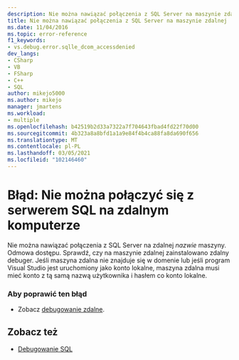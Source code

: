 ```yaml
---
description: Nie można nawiązać połączenia z SQL Server na maszynie zdalnej o nazwie *.
title: Nie można nawiązać połączenia z SQL Server na maszynie zdalnej | Microsoft Docs
ms.date: 11/04/2016
ms.topic: error-reference
f1_keywords:
- vs.debug.error.sqlle_dcom_accessdenied
dev_langs:
- CSharp
- VB
- FSharp
- C++
- SQL
author: mikejo5000
ms.author: mikejo
manager: jmartens
ms.workload:
- multiple
ms.openlocfilehash: b42519b2d33a7322a7f704643fbad4fd22f70d00
ms.sourcegitcommit: 4b323a8a8bfd1a1a9e84f4b4ca88fa8da690f656
ms.translationtype: MT
ms.contentlocale: pl-PL
ms.lasthandoff: 03/05/2021
ms.locfileid: "102146460"
---
```

# <a name="error-unable-to-connect-to-sql-server-on-remote-machine"></a>Błąd: Nie można połączyć się z serwerem SQL na zdalnym komputerze
Nie można nawiązać połączenia z SQL Server na zdalnej *nazwie* maszyny. Odmowa dostępu. Sprawdź, czy na maszynie zdalnej zainstalowano zdalny debuger. Jeśli maszyna zdalna nie znajduje się w domenie lub jeśli program Visual Studio jest uruchomiony jako konto lokalne, maszyna zdalna musi mieć konto z tą samą nazwą użytkownika i hasłem co konto lokalne.

### <a name="to-correct-this-error"></a>Aby poprawić ten błąd

- Zobacz [debugowanie zdalne](../debugger/remote-debugging.md).

## <a name="see-also"></a>Zobacz też
- [Debugowanie SQL](/previous-versions/visualstudio/visual-studio-2010/zefbf0t6(v=vs.100))
